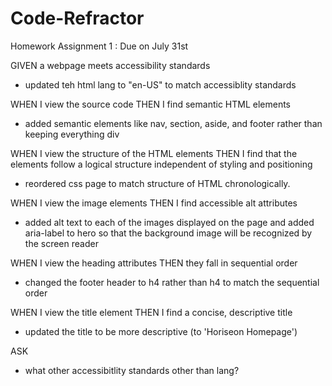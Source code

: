 # Code-Refractor 

Homework Assignment 1 : Due on July 31st

GIVEN a webpage meets accessibility standards
- updated teh html lang to "en-US" to match accessiblity standards

WHEN I view the source code
THEN I find semantic HTML elements 

- added semantic elements like nav, section, aside, and footer rather than keeping everything div

WHEN I view the structure of the HTML elements
THEN I find that the elements follow a logical structure independent of styling and positioning

- reordered css page to match structure of HTML chronologically.

WHEN I view the image elements
THEN I find accessible alt attributes

- added alt text to each of the images displayed on the page and added aria-label to hero so that the background image will be recognized by the screen reader

WHEN I view the heading attributes
THEN they fall in sequential order

- changed the footer header to h4 rather than h4 to match the sequential order

WHEN I view the title element
THEN I find a concise, descriptive title

- updated the title to be more descriptive (to 'Horiseon Homepage')

ASK
- what other accessibitlity standards other than lang? 
